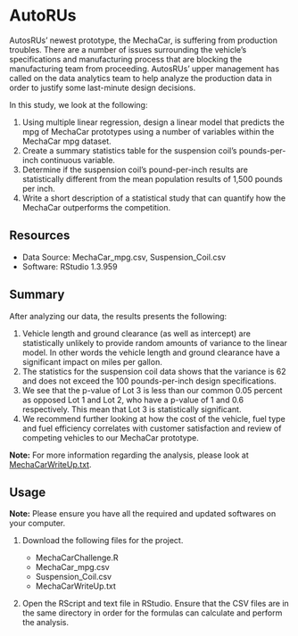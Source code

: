 # AutoRUs

AutosRUs’ newest prototype, the MechaCar, is suffering from production troubles. There are a number of issues surrounding the vehicle’s specifications and manufacturing process that are blocking the manufacturing team from proceeding. AutosRUs’ upper management has called on the data analytics team to help analyze the production data in order to justify some last-minute design decisions.

In this study, we look at the following:

1. Using multiple linear regression, design a linear model that predicts the mpg of MechaCar prototypes using a number of variables within the MechaCar mpg dataset.
2. Create a summary statistics table for the suspension coil’s pounds-per-inch continuous variable. 
3. Determine if the suspension coil’s pound-per-inch results are statistically different from the mean population results of 1,500 pounds per inch. 
4. Write a short description of a statistical study that can quantify how the MechaCar outperforms the competition.

## Resources

  - Data Source: MechaCar_mpg.csv, Suspension_Coil.csv
  - Software: RStudio 1.3.959

## Summary

After analyzing our data, the results presents the following:

1. Vehicle length and ground clearance (as well as intercept) are statistically unlikely to provide random amounts of variance to the linear model. In other words the vehicle length and ground clearance have a significant impact on miles per gallon.
2. The statistics for the suspension coil data shows that the variance is 62 and does not exceed the 100 pounds-per-inch design specifications.
3.  We see that the p-value of Lot 3 is less than our common 0.05 percent as opposed Lot 1 and Lot 2, who have a p-value of 1 and 0.6 respectively. This mean that Lot 3 is statistically significant.
4. We recommend further looking at how the cost of the vehicle, fuel type and fuel efficiency correlates with customer satisfaction and review of competing vehicles to our MechaCar prototype.

**Note:** For more information regarding the analysis, please look at [MechaCarWriteUp.txt](https://github.com/olihu767/AutoRUs/blob/master/MechaCarWriteUp.txt).

## Usage

**Note:** Please ensure you have all the required and updated softwares on your computer.

  1. Download the following files for the project.
      
      - MechaCarChallenge.R
      - MechaCar_mpg.csv
      - Suspension_Coil.csv
      - MechaCarWriteUp.txt

  2. Open the RScript and text file in RStudio. Ensure that the CSV files are in the same directory in order for the formulas can calculate and perform the analysis.
